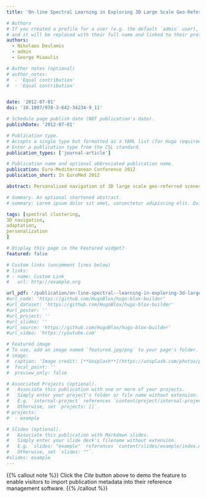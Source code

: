```yaml
---
title: 'On-line Spectral Learning in Exploring 3D Large Scale Geo-Referred Scenes'

# Authors
# If you created a profile for a user (e.g. the default `admin` user), write the username (folder name) here
# and it will be replaced with their full name and linked to their profile.
authors:
  - Nikolaos Doulamis
  - admin
  - George Miaoulis

# Author notes (optional)
# author_notes:
#  - 'Equal contribution'
#  - 'Equal contribution'


date: '2012-07-01'
doi: '10.1007/978-3-642-34234-9_11'

# Schedule page publish date (NOT publication's date).
publishDate: '2012-07-01'

# Publication type.
# Accepts a single type but formatted as a YAML list (for Hugo requirements).
# Enter a publication type from the CSL standard.
publication_types: ['journal-article']

# Publication name and optional abbreviated publication name.
publication: Euro-Mediterranean Conference 2012
publication_short: In EuroMed 2012

abstract: Personalized navigation of 3D large scale geo-referred scenes has a tremendous impact in digital cultural heritage. This is a result of the recent progress in digitization technology which leads to the creation of massive digital geographic libraries. However, an efficient personalized 3D geo-referred architecture requires intelligent and on-line learning strategies able to dynamically capture user’s preferences dynamics. In this paper, we propose an adaptive spectral learning framework towards 3D navigation of geo-referred scenes. Spectral clustering presents advantages compared to traditional center-based partitioning methods, such as the k-means; it effectively categorize non-Gaussian, complex distributions, present invariability to shapes and densities and it does not depend on the similarity metric used since learning is performed through similarity matrices by exploiting pair-wise comparisons. The main difficulty, however, in incorporating spectral learning in a 3D navigation architecture is its static implementation. To handle this difficulty, we propose in this paper an adaptive framework through the use of adaptive spectral learning which tailors 3D navigation to user’s current needs.

# Summary. An optional shortened abstract.
# summary: Lorem ipsum dolor sit amet, consectetur adipiscing elit. Duis posuere tellus ac convallis placerat. Proin tincidunt magna sed ex sollicitudin condimentum.

tags: [spectral clustering,
3D navigation,
adaptation,
personalization
]

# Display this page in the Featured widget?
featured: false

# Custom links (uncomment lines below)
# links:
# - name: Custom Link
#   url: http://example.org

url_pdf: '/publication/on-line-spectral--learning-in-exploring-3d-large-scale-geo-referred-scenes/journal-article.pdf'
#url_code: 'https://github.com/HugoBlox/hugo-blox-builder'
#url_dataset: 'https://github.com/HugoBlox/hugo-blox-builder'
#url_poster: ''
#url_project: ''
#url_slides: ''
#url_source: 'https://github.com/HugoBlox/hugo-blox-builder'
#url_video: 'https://youtube.com'

# Featured image
# To use, add an image named `featured.jpg/png` to your page's folder.
# image:
#  caption: 'Image credit: [**Unsplash**](https://unsplash.com/photos/pLCdAaMFLTE)'
#  focal_point: ''
#  preview_only: false

# Associated Projects (optional).
#   Associate this publication with one or more of your projects.
#   Simply enter your project's folder or file name without extension.
#   E.g. `internal-project` references `content/project/internal-project/index.md`.
#   Otherwise, set `projects: []`.
# projects:
#  - example

# Slides (optional).
#   Associate this publication with Markdown slides.
#   Simply enter your slide deck's filename without extension.
#   E.g. `slides: "example"` references `content/slides/example/index.md`.
#   Otherwise, set `slides: ""`.
#slides: example
---
```


{{% callout note %}}
Click the _Cite_ button above to demo the feature to enable visitors to import publication metadata into their reference management software.
{{% /callout %}}

